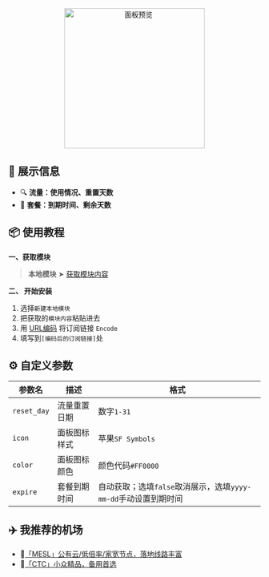 <div align="center">
<img src="https://raw.githubusercontent.com/cc63/Surge/main/Module/Panel/Sub-info/Moore/Sub-info.PNG" width="280" alt="面板预览">
<br>

</div>

## 🌟 展示信息

- 🔍 **流量：使用情况、重置天数**
- 📅 **套餐：到期时间、剩余天数**

## 📦 使用教程

**一、获取模块**

> **本地模块** ➤ [获取模块内容](https://raw.githubusercontent.com/cc63/Surge/main/Module/Panel/Sub-info/Moore/Sub-info.sgmodule)

**二、 开始安装**

1. 选择`新建本地模块`
2. 把获取的`模块内容`粘贴进去
3. 用 [URL编码](https://www.urlencoder.org/zh/) 将订阅链接 `Encode`
4. 填写到`[编码后的订阅链接]`处

## ⚙️ 自定义参数

| 参数名       | 描述         | 格式                  |
|-------------|--------------|----------------------|
| `reset_day` | 流量重置日期   | 数字`1-31`          | 
| `icon`      | 面板图标样式   | 苹果`SF Symbols`     | 
| `color`     | 面板图标颜色   | 颜色代码`#FF0000`    | 
| `expire`    | 套餐到期时间   | 自动获取；选填`false`取消展示，选填`yyyy-mm-dd`手动设置到期时间| 


## ✈️ 我推荐的机场

- 🚀[「MESL」公有云/低倍率/家宽节点，落地线路丰富](https://in.mesl.cloud/#/register?code=YiKXC8T0)
- 🚀[「CTC」小众精品，备用首选](https://www.jinglongyu.com/#/register?code=NhhJLvBB)
